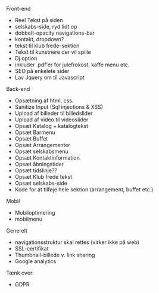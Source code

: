 Front-end
- Réel Tekst på siden
- selskabs-side, ryd lidt op
- dobbelt-opacity navigations-bar
- kontakt, dropdown?
- tekst til klub frede-sektion
- Tekst til kunstnere der vil spille
- Dj option
- inkluder .pdf'er for julefrokost, kaffe menu etc.
- SEO på enkelete sider
- Lav Jquery om til Javascript


Back-end
- Opsætning af html, css.
- Sanitize Input (Sql injections & XSS)
- Upload af billeder til billedslider
- Upload af video til videoslider
- Opsæt Katalog + katalogtekst
- Opsæt Barmenu
- Opsæt Buffet
- Opsæt Arrangementer
- Opsæt selskabsmenu
- Opsæt Kontaktinformation
- Opsæt åbningstider
- Opsæt tidslinje??
- Opsæt Klub frede tekst
- Opsæt selskabs-side
- Kode for at tilføje hele sektion (arrangement, buffet etc.)


Mobil
- Mobiloptimering
- mobilmenu

Generelt
- navigationsstruktur skal rettes (virker ikke på web)
- SSL-certifikat
- Thumbnail-billede v. link sharing
- Google analytics

Tænk over:
- GDPR
